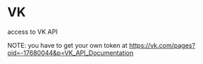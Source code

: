 VK
==

access to VK API

NOTE: you have to get your own token at https://vk.com/pages?oid=-17680044&p=VK_API_Documentation

